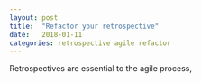```yaml
---
layout: post
title:  "Refactor your retrospective"
date:   2018-01-11
categories: retrospective agile refactor
---
```


Retrospectives are essential to the agile process,
